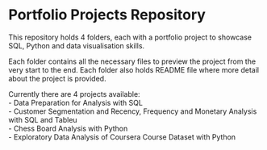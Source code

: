 # Portfolio Projects Repository

This repository holds 4 folders, each with a portfolio project to showcase SQL, Python and data visualisation skills.  

Each folder contains all the necessary files to preview the project from the very start to the end. Each folder also holds README file where more detail about the project is provided.

Currently there are 4 projects available:  
    - Data Preparation for Analysis with SQL  
    - Customer Segmentation and Recency, Frequency and Monetary Analysis with SQL and Tableu  
    - Chess Board Analysis with Python  
    - Exploratory Data Analysis of Coursera Course Dataset with Python  


